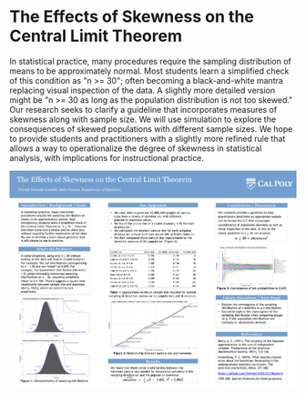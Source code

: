 # The Effects of Skewness on the Central Limit Theorem
In statistical practice, many procedures require the sampling distribution of means to be approximately normal. Most students learn a simplified check of this condition as "n >= 30"; often becoming a black-and-white mantra replacing visual inspection of the data. A slightly more detailed version might be "n >= 30 as long as the population distribution is not too skewed." Our research seeks to clarify a guideline that incorporates measures of skewness along with sample size. We will use simulation to explore the consequences of skewed populations with different sample sizes. We hope to provide students and practitioners with a slightly more refined rule that allows a way to operationalize the degree of skewness in statistical analysis, with implications for instructional practice.

![Poster](/Poster/Poster.png)
